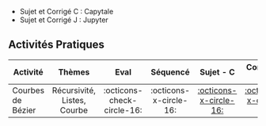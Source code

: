 
* Sujet et Corrigé C : Capytale
* Sujet et Corrigé J : Jupyter

## Activités Pratiques
| Activité | Thèmes | Eval | Séquencé | Sujet - C | Corrigé - C | Sujet - J | Corrigé - J |
| -------- | :----: | :--: | :------: | :-------: | :---------: | :-------: | :---------: |
| Courbes de Bézier | Récursivité, Listes, Courbe | :octicons-check-circle-16: | :octicons-x-circle-16: | [:octicons-x-circle-16:](https://capytale2.ac-paris.fr/web/c/a61e-3509651) | [:octicons-x-circle-16:](https://capytale2.ac-paris.fr/web/c/2095-3509679) | :octicons-x-circle-16: | [:simple-jupyter: Corrigé]( ../../jupyter/DS_Courbe_de_Bezier_Corrige.ipynb) |

